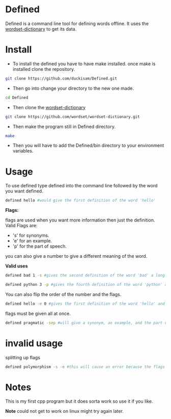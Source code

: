 # Defined

Defined is a command line tool for defining words offline. It uses the [wordset-dictionary](https://github.com/wordset/wordset-dictionary) to get its data.

# Install

- To install the defined you have to have make installed. once make is installed clone the repository.

```bash
git clone https://github.com/duckisam/Defined.git
```
- Then go into change your directory to the new one made.

```bash
cd Defined
```
- Then clone the [wordset-dictionary](https://github.com/wordset/wordset-dictionary)

```bash
git clone https://github.com/wordset/wordset-dictionary.git
```
- Then make the program still in Defined directory.
```bash
make
```
- Then you will have to add the Defined/bin directory to your environment variables.

# Usage
To use defined type defined into the command line followed by the word you want defined.
```bash
defined hello #would give the first definition of the word 'hello'
```
**Flags:**

flags are used when you want more information then just the definition.
Valid Flags are:

- 's' for synonyms.
- 'e' for an example.
- 'p' for the part of speech.

you can also give a number to give a different meaning of the word.


**Valid uses**

```bash
defined bad 1 -s #gives the second definition of the word 'bad' a long with its synonyms.
```
```bash
defined python 3 -p #gives the fourth definition of the word 'python' and what part of speech it is
```
You can also flip the order of the number and the flags.

```bash
defined hello -e 0 #gives the first definition of the word 'hello' and an example.
```
flags must be given all at once.

```bash
defined pragmatic -sep #will give a synonym, an example, and the part of speech in that order.
```

# invalid usage 

splitting up flags

```bash 
defined polymorphism -s -e #this will cause an error because the flags are separated.
```
# Notes
This is my first cpp program but it does sorta work so use it if you like. 

**Note** could not get to work on linux might try again later.

